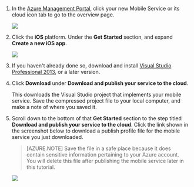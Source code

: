 1. In the [Azure Management Portal](https://manage.windowsazure.cn/), click your new Mobile Service or its cloud icon tab to go to the overview page.

    ![](./media/mobile-services-ios-download-service-locally/mobile-portal-quickstart-ios.png)

2. Click the **iOS** platform. Under the **Get Started** section, and expand **Create a new iOS app**. 

    ![](./media/mobile-services-ios-download-service-locally/download-service-project.png)

3. If you haven't already done so, download and install [Visual Studio Professional 2013](https://www.visualstudio.com/downloads/download-visual-studio-vs), or a later version.

4. Click **Download** under **Download and publish your service to the cloud**.

	This downloads the Visual Studio project that implements your mobile service. Save the compressed project file to your local computer, and make a note of where you saved it.


5. Scroll down to the bottom of that **Get Started** section to the step titled **Download and publish your service to the cloud**. Click the link shown in the screenshot below to download a publish profile file for the mobile service you just downloaded. 

    > [AZURE.NOTE] Save the file in a safe place because it does contain sensitive information pertaining to your Azure account. You will delete this file after publishing the mobile service later in this tutorial. 

    ![](./media/mobile-services-ios-download-service-locally/download-publish-profile.png)



<!-- keep by customization: begin -->


<!-- URLs. -->
[Azure Management Portal]: https://manage.windowsazure.cn/

<!-- keep by customization: end -->
